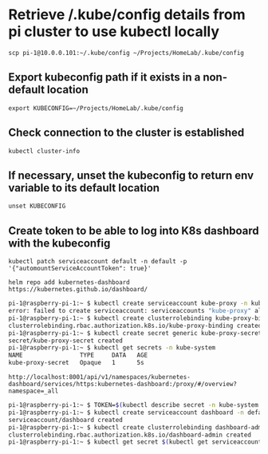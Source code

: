 # Retrieve /.kube/config details from pi cluster to use kubectl locally

`scp pi-1@10.0.0.101:~/.kube/config ~/Projects/HomeLab/.kube/config`

## Export kubeconfig path if it exists in a non-default location

`export KUBECONFIG=~/Projects/HomeLab/.kube/config`

## Check connection to the cluster is established

`kubectl cluster-info`

## If necessary, unset the kubeconfig to return env variable to its default location

`unset KUBECONFIG`

## Create token to be able to log into K8s dashboard with the kubeconfig

`kubectl patch serviceaccount default -n default -p '{"automountServiceAccountToken": true}'`

`helm repo add kubernetes-dashboard https://kubernetes.github.io/dashboard/`

```bash
pi-1@raspberry-pi-1:~ $ kubectl create serviceaccount kube-proxy -n kube-system
error: failed to create serviceaccount: serviceaccounts "kube-proxy" already exists
pi-1@raspberry-pi-1:~ $ kubectl create clusterrolebinding kube-proxy-binding --clusterrole=system:node-proxier --serviceaccount=kube-system:kube-proxy
clusterrolebinding.rbac.authorization.k8s.io/kube-proxy-binding created
pi-1@raspberry-pi-1:~ $ kubectl create secret generic kube-proxy-secret --from-literal=token=$(openssl rand -base64 32) -n kube-system
secret/kube-proxy-secret created
pi-1@raspberry-pi-1:~ $ kubectl get secrets -n kube-system
NAME                TYPE     DATA   AGE
kube-proxy-secret   Opaque   1      5s
```

`http://localhost:8001/api/v1/namespaces/kubernetes-dashboard/services/https:kubernetes-dashboard:/proxy/#/overview?namespace=_all`

```bash
pi-1@raspberry-pi-1:~ $ TOKEN=$(kubectl describe secret -n kube-system $(kubectl get secret -n kube-system | awk '/^cluster-admin-dashboard-sa-token-/{print $1}') | awk '$1=="token:"{print $2}')
pi-1@raspberry-pi-1:~ $ kubectl create serviceaccount dashboard -n default
serviceaccount/dashboard created
pi-1@raspberry-pi-1:~ $ kubectl create clusterrolebinding dashboard-admin -n default --clusterrole=cluster-admin --serviceaccount=default:dashboard
clusterrolebinding.rbac.authorization.k8s.io/dashboard-admin created
pi-1@raspberry-pi-1:~ $ kubectl get secret $(kubectl get serviceaccount dashboard -o jsonpath="{.secrets[0].name}") -o jsonpath="{.data.token}" | base64 --decode
```
